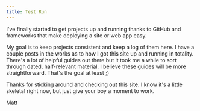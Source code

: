 ```yaml
---
title: Test Run
---
```

I've finally started to get projects up and running thanks to GitHub and frameworks that make deploying a site or web app easy. 

My goal is to keep projects consistent and keep a log of them here. I have a couple posts in the works as to how I got this site up and running in totality. There's a lot of helpful guides out there but it took me a while to sort through dated, half-relevant material. I believe these guides will be more straightforward. That's the goal at least ;)

Thanks for sticking around and checking out this site. I know it's a little skeletal right now, but just give your boy a moment to work.

Matt
